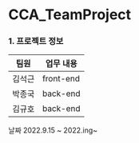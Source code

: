 # CCA_TeamProject


### 1. 프로젝트 정보

| 팀원   | 업무 내용                                                    |
| ------ | ------------------------------------------------------------ |
| 김석근 | front-end |
| 박종국 | back-end |
| 김규호 | back-end |

날짜 2022.9.15 ~ 2022.ing~